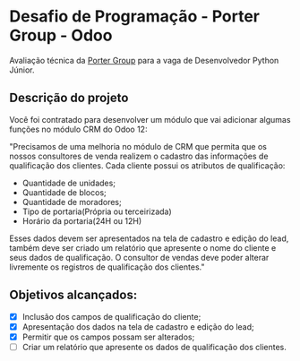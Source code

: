 # Desafio de Programação - Porter Group - Odoo

Avaliação técnica da [Porter Group](https://portergroup.com.br/) para a vaga de Desenvolvedor Python Júnior.

## Descrição do projeto

Você foi contratado para desenvolver um módulo que vai adicionar algumas funções no módulo CRM do Odoo 12:

"Precisamos de uma melhoria no módulo de CRM que permita que os nossos consultores de venda realizem o cadastro das informações de qualificação dos clientes.
Cada cliente possui os atributos de qualificação:

* Quantidade de unidades;
* Quantidade de blocos;
* Quantidade de moradores;
* Tipo de portaria(Própria ou terceirizada)
* Horário da portaria(24H ou 12H)
  
Esses dados devem ser apresentados na tela de cadastro e edição do lead, também deve ser criado um relatório que apresente o nome do cliente e seus dados de qualificação. O consultor de vendas deve poder alterar livremente os registros de qualificação dos clientes."

## Objetivos alcançados:

- [x] Inclusão dos campos de qualificação do cliente;
- [x] Apresentação dos dados na tela de cadastro e edição do lead;
- [x] Permitir que os campos possam ser alterados;
- [ ] Criar um relatório que apresente os dados de qualificação dos clientes.
